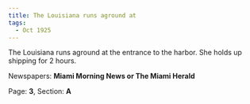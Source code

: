 ```yaml
---  
title: The Louisiana runs aground at  
tags:  
  - Oct 1925  
---  
```

  
The Louisiana runs aground at the entrance to the harbor. She holds up shipping for 2 hours.  
  
Newspapers: **Miami Morning News or The Miami Herald**  
  
Page: **3**, Section: **A** 
